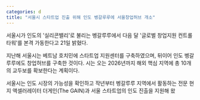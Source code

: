 ```yaml
---
categories: d
title: "서울시 스타트업 진출 위해 인도 벵갈루루에 서울창업허브 개소"
---
```







서울시가 인도의 &#39;실리콘밸리&#39;로 불리는 벵갈루루에서 다음 달 &#39;글로벌 창업지원 컨트롤 타워&#39;를 본격 가동한다고 21일 밝혔다.

지난해 서울시는 베트남 호치민에 스타트업 지원센터를 구축하였으며, 뒤이어 인도 벵갈루루에도 창업허브를 구축한 것이다. 시는 오는 2026년까지 해외 핵심 지역에 총 10개의 교두보를 확보한다는 계획이다.

서울시는 인도 시장의 가능성을 확인하고 작년부터 벵갈루루 지역에서 활동하는 전문 현지 액셀러레이터 더게인(The GAIN)과 서울 스타트업의 인도 진출을 지원해 왔